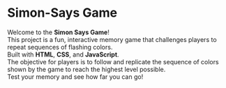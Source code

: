 # Simon-Says Game

Welcome to the **Simon Says Game**!  
This project is a fun, interactive memory game that challenges players to repeat sequences of flashing colors.  
Built with **HTML**, **CSS**, and **JavaScript**.  
The objective for players is to follow and replicate the sequence of colors shown by the game to reach the highest level possible.  
Test your memory and see how far you can go!  
